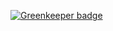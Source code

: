 
[![Greenkeeper badge](https://badges.greenkeeper.io/NatalyMac/DoItHomeWork-WebPack.svg)](https://greenkeeper.io/)
